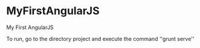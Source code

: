 # MyFirstAngularJS
My First AngularJS

To run, go to the directory project and execute the command ''grunt serve''
